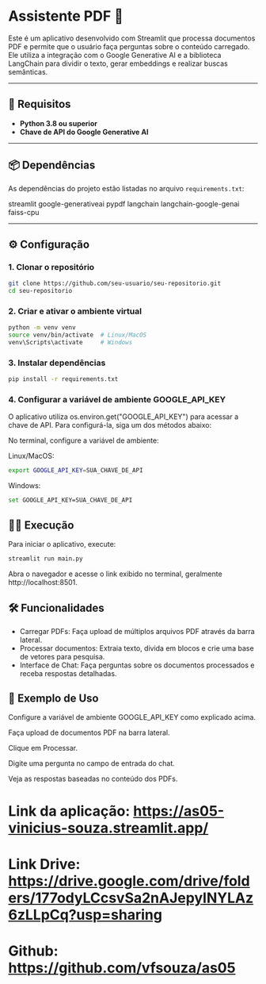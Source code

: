﻿# Assistente PDF 💬

Este é um aplicativo desenvolvido com Streamlit que processa documentos PDF e permite que o usuário faça perguntas sobre o conteúdo carregado. Ele utiliza a integração com o Google Generative AI e a biblioteca LangChain para dividir o texto, gerar embeddings e realizar buscas semânticas.

---

## 🚀 Requisitos

-  **Python 3.8 ou superior**
-  **Chave de API do Google Generative AI**

---

## 📦 Dependências

As dependências do projeto estão listadas no arquivo `requirements.txt`:

streamlit google-generativeai pypdf langchain langchain-google-genai faiss-cpu

---

## ⚙️ Configuração

### 1. Clonar o repositório

```bash
git clone https://github.com/seu-usuario/seu-repositorio.git
cd seu-repositorio
```

### 2. Criar e ativar o ambiente virtual

```bash
python -m venv venv
source venv/bin/activate  # Linux/MacOS
venv\Scripts\activate     # Windows
```

### 3. Instalar dependências

```bash
pip install -r requirements.txt
```

### 4. Configurar a variável de ambiente GOOGLE_API_KEY

O aplicativo utiliza os.environ.get("GOOGLE_API_KEY") para acessar a chave de API. Para configurá-la, siga um dos métodos abaixo:

No terminal, configure a variável de ambiente:

Linux/MacOS:

```bash
export GOOGLE_API_KEY=SUA_CHAVE_DE_API
```

Windows:

```bash
set GOOGLE_API_KEY=SUA_CHAVE_DE_API
```

## 🏃‍♂️ Execução

Para iniciar o aplicativo, execute:

```bash
streamlit run main.py
```

Abra o navegador e acesse o link exibido no terminal, geralmente http://localhost:8501.

## 🛠️ Funcionalidades

-  Carregar PDFs: Faça upload de múltiplos arquivos PDF através da barra lateral.
-  Processar documentos: Extraia texto, divida em blocos e crie uma base de vetores para pesquisa.
-  Interface de Chat: Faça perguntas sobre os documentos processados e receba respostas detalhadas.

## 📝 Exemplo de Uso

Configure a variável de ambiente GOOGLE_API_KEY como explicado acima.

Faça upload de documentos PDF na barra lateral.

Clique em Processar.

Digite uma pergunta no campo de entrada do chat.

Veja as respostas baseadas no conteúdo dos PDFs.

# Link da aplicação: https://as05-vinicius-souza.streamlit.app/

# Link Drive: https://drive.google.com/drive/folders/177odyLCcsvSa2nAJepyINYLAz6zLLpCq?usp=sharing

# Github: https://github.com/vfsouza/as05
